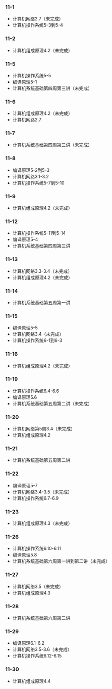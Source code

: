 ### 11-1
* 计算机网络2.7（未完成）
* 计算机操作系统5-3到5-4
### 11-2
* 计算机组成原理4.2（未完成）
### 11-5
* 计算机操作系统5-5
* 编译原理5-1
* 计算机系统基础第四周第三讲（未完成）
### 11-6
* 计算机组成原理4.2（未完成）
* 计算机网路2.7
### 11-7
* 计算机系统基础第四周第三讲（未完成）
### 11-8
* 编译原理5-2到5-3
* 计算机网路3.1-3.2
* 计算机操作系统5-7到5-10
### 11-9
* 计算机组成原理4.2（未完成）
### 11-12
* 计算机操作系统5-11到5-14
* 编译原理5-4
* 计算机系统基础第四周第三讲
### 11-13
* 计算机网络3.3-3.4（未完成）
* 计算机组成原理4.2（未完成）
### 11-14
* 计算机系统基础第五周第一讲
### 11-15
* 编译原理5-5
* 计算机网络3.4（未完成）
* 计算机操作系统6-1到6-3
### 11-16
* 计算机组成原理4.2（未完成）
### 11-19
* 计算机操作系统6.4-6.6
* 编译原理5.6
* 计算机系统基础第五周第二讲（未完成）
### 11-20
* 计算机网络第5周3.4（未完成）
* 计算机组成原理4.2
### 11-21
* 计算机系统基础第五周第二讲
### 11-22
* 编译原理5-7
* 计算机网络3.4-3.5（未完成）
* 计算机操作系统6.7-6.9
### 11-23
* 计算机组成原理4.3（未完成）
### 11-26
* 计算机操作系统6.10-6.11
* 编译原理5.8
* 计算机系统基础第六周第一讲到第二讲（未完成）
### 11-27
* 计算机网络3.5（未完成）
* 计算机组成原理4.3
### 11-28
* 计算机系统基础第六周第二讲
### 11-29
* 编译原理6.1-6.2
* 计算机网络3.5-3.6（未完成）
* 计算机操作系统6.12-6.15
### 11-30
* 计算机组成原理4.4